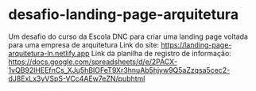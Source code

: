 # desafio-landing-page-arquitetura
Um desafio do curso da Escola DNC para criar uma landing page voltada para uma empresa de arquitetura
Link do site: https://landing-page-arquitetura-ln.netlify.app
Link da planilha de registro de informação: https://docs.google.com/spreadsheets/d/e/2PACX-1vQB92lHEEfnCs_XJu5hBIOFeT9Xr3hnuAb5hjyw9Q5aZzqsa5cec2-dJ8ExLx3yVSpS-VCc4AEw7eZN/pubhtml
